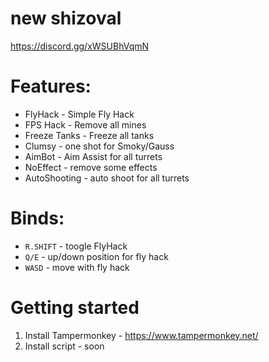 # new shizoval
https://discord.gg/xWSUBhVqmN

# Features:

 * FlyHack - Simple Fly Hack
 * FPS Hack - Remove all mines
 * Freeze Tanks - Freeze all tanks
 * Clumsy - one shot for Smoky/Gauss
 * AimBot  - Aim Assist for all turrets
 * NoEffect - remove some effects
 * AutoShooting - auto shoot for all turrets

# Binds:
* `R.SHIFT` - toogle FlyHack
* `Q/E` - up/down position for fly hack
* `WASD` - move with fly hack


# Getting started
1. Install Tampermonkey - https://www.tampermonkey.net/
2. Install script - soon





